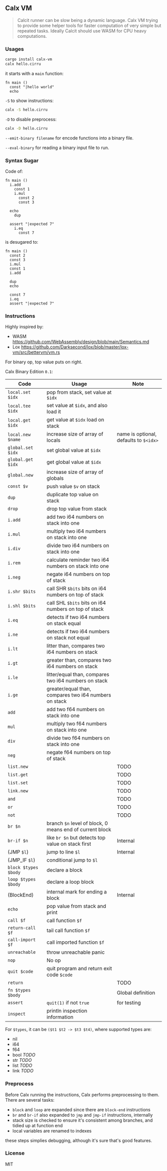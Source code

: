 ## Calx VM

> Calcit runner can be slow being a dynamic language. Calx VM trying to provide some helper tools for faster computation of very simple but repeated tasks. Ideally Calcit should use WASM for CPU heavy computations.

### Usages

```bash
cargo install calx-vm
calx hello.cirru
```

it starts with a `main` function:

```cirru
fn main ()
  const "|hello world"
  echo
```

`-S` to show instructions:

```bash
calx -S hello.cirru
```

`-D` to disable preprocess:

```bash
calx -D hello.cirru
```

`--emit-binary filename` for encode functions into a binary file.

`--eval-binary` for reading a binary input file to run.

### Syntax Sugar

Code of:

```cirru
fn main ()
  i.add
    const 1
    i.mul
      const 2
      const 3

  echo
    dup

  assert "|expected 7"
    i.eq
      const 7
```

is desugared to:

```cirru
fn main ()
  const 2
  const 3
  i.mul
  const 1
  i.add

  dup
  echo

  const 7
  i.eq
  assert "|expected 7"
```

### Instructions

Highly inspired by:

- WASM https://github.com/WebAssembly/design/blob/main/Semantics.md
- Lox https://github.com/Darksecond/lox/blob/master/lox-vm/src/bettervm/vm.rs

For binary op, top value puts on right.

Calx Binary Edition `0.1`:

| Code                 | Usage                                                    | Note                                   |
| -------------------- | -------------------------------------------------------- | -------------------------------------- |
| `local.set $idx`     | pop from stack, set value at `$idx`                      |                                        |
| `local.tee $idx`     | set value at `$idx`, and also load it                    |                                        |
| `local.get $idx`     | get value at `$idx` load on stack                        |                                        |
| `local.new $name`    | increase size of array of locals                         | name is optional, defaults to `$<idx>` |
| `global.set $idx`    | set global value at `$idx`                               |                                        |
| `global.get $idx`    | get global value at `$idx`                               |                                        |
| `global.new`         | increase size of array of globals                        |                                        |
| `const $v`           | push value `$v` on stack                                 |                                        |
| `dup`                | duplicate top value on stack                             |                                        |
| `drop`               | drop top value from stack                                |                                        |
| `i.add`              | add two i64 numbers on stack into one                    |                                        |
| `i.mul`              | multiply two i64 numbers on stack into one               |                                        |
| `i.div`              | divide two i64 numbers on stack into one                 |                                        |
| `i.rem`              | calculate reminder two i64 numbers on stack into one     |                                        |
| `i.neg`              | negate i64 numbers on top of stack                       |                                        |
| `i.shr $bits`        | call SHR `$bits` bits on i64 numbers on top of stack     |                                        |
| `i.shl $bits`        | call SHL `$bits` bits on i64 numbers on top of stack     |                                        |
| `i.eq`               | detects if two i64 numbers on stack equal                |                                        |
| `i.ne`               | detects if two i64 numbers on stack not equal            |                                        |
| `i.lt`               | litter than, compares two i64 numbers on stack           |                                        |
| `i.gt`               | greater than, compares two i64 numbers on stack          |                                        |
| `i.le`               | litter/equal than, compares two i64 numbers on stack     |                                        |
| `i.ge`               | greater/equal than, compares two i64 numbers on stack    |                                        |
| `add`                | add two f64 numbers on stack into one                    |                                        |
| `mul`                | multiply two f64 numbers on stack into one               |                                        |
| `div`                | divide two f64 numbers on stack into one                 |                                        |
| `neg`                | negate f64 numbers on top of stack                       |                                        |
| `list.new`           |                                                          | TODO                                   |
| `list.get`           |                                                          | TODO                                   |
| `list.set`           |                                                          | TODO                                   |
| `link.new`           |                                                          | TODO                                   |
| `and`                |                                                          | TODO                                   |
| `or`                 |                                                          | TODO                                   |
| `not`                |                                                          | TODO                                   |
| `br $n`              | branch `$n` level of block, 0 means end of current block |                                        |
| `br-if $n`           | like `br $n` but detects top value on stack first        | Internal                               |
| (JMP `$l`)           | jump to line `$l`                                        | Internal                               |
| (JMP_IF `$l`)        | conditional jump to `$l`                                 |
| `block $types $body` | declare a block                                          |                                        |
| `loop $types $body`  | declare a loop block                                     |                                        |
| (BlockEnd)           | internal mark for ending a block                         | Internal                               |
| `echo`               | pop value from stack and print                           |                                        |
| `call $f`            | call function `$f`                                       |                                        |
| `return-call $f`     | tail call function `$f`                                  |                                        |
| `call-import $f`     | call imported function `$f`                              |                                        |
| `unreachable`        | throw unreachable panic                                  |                                        |
| `nop`                | No op                                                    |                                        |
| `quit $code`         | quit program and return exit code `$code`                |                                        |
| `return`             |                                                          | TODO                                   |
| `fn $types $body`    |                                                          | Global definition                      |
| `assert`             | `quit(1)` if not `true`                                  | for testing                            |
| `inspect`            | println inspection information                           |                                        |

For `$types`, it can be `($t1 $t2 -> $t3 $t4)`, where supported types are:

- nil
- i64
- f64
- bool _TODO_
- str _TODO_
- list _TODO_
- link _TODO_

### Preprocess

Before Calx running the instructions, Calx performs preprocessing to them. There are several tasks:

- `block` and `loop` are expanded since there are `block-end` instructions
- `br` and `br-if` also expanded to `jmp` and `jmp-if` instructions, internally
- stack size is checked to ensure it's consistent among branches, and tidied up at function end
- local variables are renamed to indexes

these steps simplies debugging, although it's sure that's good features.

### License

MIT
